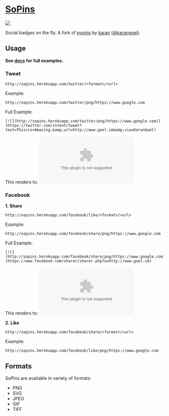 [SoPins](http://sopins.heroku.com/)
=================

![](http://i.imgur.com/LJPYfaw.png)

Social badges on the fly. A fork of [pypins](https://github.com/badges/pypipins) by [karan](http://github.com/karan) ([@karangoel](http://twitter.com/karangoel)).

## Usage

**See [docs](http://sopins.heroku.com/) for full examples.**

### Tweet

    http://sopins.herokuapp.com/twitter/<format>/<url>

  Example:

    http://sopins.herokuapp.com/twitter/png/https://www.google.com

  Full Example:

    [![](http://sopins.herokuapp.com/twitter/png/https://www.google.com)](https://twitter.com/intent/tweet?text=This+is+Amazing.&amp;url=http://www.goel.im&amp;via=KaranGoel)

  This renders to: [![](http://sopins.herokuapp.com/twitter/png/https://www.google.com)](https://twitter.com/intent/tweet?text=This+is+Amazing.&amp;url=http://www.goel.im&amp;via=KaranGoel)

### Facebook

  **1. Share**

    http://sopins.herokuapp.com/facebook/like/<format>/<url>

  Example:

    http://sopins.herokuapp.com/facebook/share/png/https://www.google.com

  Full Example:

    [![](http://sopins.herokuapp.com/facebook/share/png/https://www.google.com)](https://www.facebook.com/sharer/sharer.php?u=http://www.goel.im)

  This renders to: [![](http://sopins.herokuapp.com/facebook/share/png/https://www.google.com)](https://www.facebook.com/sharer/sharer.php?u=http://www.goel.im)

  **2. Like**

    http://sopins.herokuapp.com/facebook/share/<format>/<url>

  Example:

    http://sopins.herokuapp.com/facebook/like/png/https://www.google.com    

## Formats

SoPins are available in variety of formats:

- PNG
- SVG
- JPEG
- GIF
- TIFF
